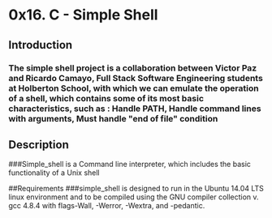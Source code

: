 # 0x16. C - Simple Shell
## Introduction
### The simple shell project is a collaboration between Victor Paz and Ricardo Camayo, Full Stack Software Engineering students at Holberton School, with which we can emulate the operation of a shell, which contains some of its most basic characteristics, such as : Handle PATH, Handle command lines with arguments, Must handle "end of file" condition

## Description
###Simple_shell is a Command line interpreter, which includes the basic functionality of a Unix shell

##Requirements
###simple_shell is designed to run in the Ubuntu 14.04 LTS linux environment and to be compiled using the GNU compiler collection v. gcc 4.8.4 with flags-Wall, -Werror, -Wextra, and -pedantic.
